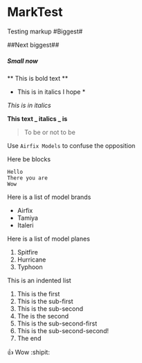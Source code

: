 # MarkTest
Testing markup
#Biggest#

##Next biggest##

##### Small now 

** This is bold text  **

* This is in italics I hope *

 *This is in italics*

**This text _ italics _ is**

> To be or not to be

Use `Airfix Models` to confuse the opposition

Here be blocks 
```
Hello
There you are
Wow 
```

Here is a list of model brands

- Airfix
- Tamiya
- Italeri

Here is a list of model planes
1. Spitfire
2. Hurricane
3. Typhoon

This is an indented list 
1. This is the first
  1. This is the sub-first
  2. This is the sub-second
2. The is the second
  1. This is the sub-second-first
  2. This is the sub-second-second!
3. The end

:+1: Wow :shipit:

